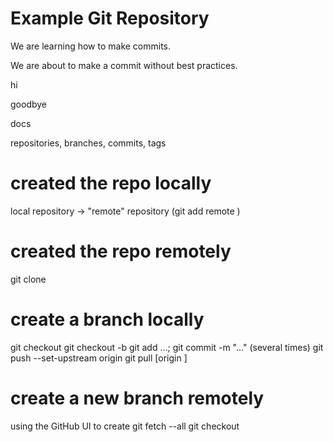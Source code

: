 # Example Git Repository

We are learning how to make commits.

We are about to make a commit without best practices.

hi

goodbye

docs


repositories, branches, commits, tags

# created the repo locally
local repository -> "remote" repository (git add remote <name> <URL>)

# created the repo remotely
git clone <URL>

# create a branch locally
git checkout <branch>
git checkout -b <new branch>
git add ...; git commit -m "..." (several times)
git push --set-upstream origin <new branch>
git pull [origin <new branch>]

# create a new branch remotely
using the GitHub UI to create <branch>
git fetch --all
git checkout <branch>
